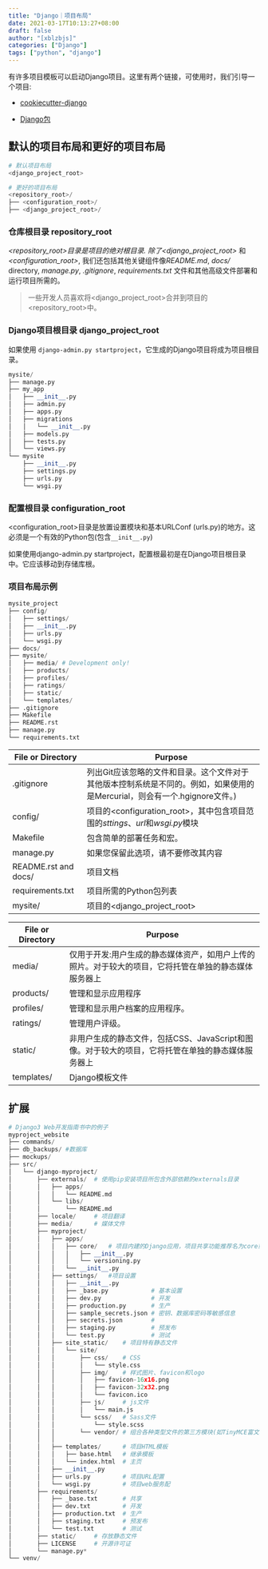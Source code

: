 ```yaml
---
title: "Django｜项目布局"
date: 2021-03-17T10:13:27+08:00
draft: false
author: "[xblzbjs]"
categories: ["Django"]
tags: ["python", "django"]
---
```




有许多项目模板可以启动Django项目。这里有两个链接，可使用时，我们引导一个项目:

- [cookiecutter-django](https://github.com/pydanny/cookiecutter-django)

- [Django包](https://djangopackages.org/)

## 默认的项目布局和更好的项目布局

```python
# 默认项目布局 
<django_project_root>

# 更好的项目布局
<repository_root>/
├── <configuration_root>/
├── <django_project_root>/
```


### 仓库根目录 repository_root

*<repository_root>*目录是项目的绝对根目录. 除了*<django_project_root>* 和 *<configuration_root>*, 我们还包括其他关键组件像*README.md*, *docs/* directory, *manage.py*, *.gitignore*, *requirements.txt* 文件和其他高级文件部署和运行项目所需的。



> 一些开发人员喜欢将<django_project_root>合并到项目的<repository_root>中。



### Django项目根目录 django_project_root

如果使用 `django-admin.py startproject`，它生成的Django项目将成为项目根目录。

```python
mysite/
├── manage.py
├── my_app
│   ├── __init__.py
│   ├── admin.py
│   ├── apps.py
│   ├── migrations
│   │   └── __init__.py
│   ├── models.py
│   ├── tests.py
│   └── views.py
└── mysite
    ├── __init__.py
    ├── settings.py
    ├── urls.py
    └── wsgi.py
```



### 配置根目录 configuration_root

<configuration_root>目录是放置设置模块和基本URLConf (urls.py)的地方。这必须是一个有效的Python包(包含`__init__.py`)

如果使用django-admin.py startproject，配置根最初是在Django项目根目录中。它应该移动到存储库根。



### 项目布局示例

```python
mysite_project
├── config/
│   ├── settings/
│   ├── __init__.py
│   ├── urls.py
│   └── wsgi.py
├── docs/
├── mysite/
│   ├── media/ # Development only!
│   ├── products/
│   ├── profiles/
│   ├── ratings/
│   ├── static/
│   └── templates/
├── .gitignore
├── Makefile
├── README.rst
├── manage.py
└── requirements.txt
```



| File or Directory    | Purpose                                                      |
| -------------------- | ------------------------------------------------------------ |
| .gitignore           | 列出Git应该忽略的文件和目录。这个文件对于其他版本控制系统是不同的。例如，如果使用的是Mercurial，则会有一个.hgignore文件。) |
| config/              | 项目的<configuration_root>，其中包含项目范围的*sttings*、*url*和*wsgi.py*模块 |
| Makefile             | 包含简单的部署任务和宏。                                     |
| manage.py            | 如果您保留此选项，请不要修改其内容                           |
| README.rst and docs/ | 项目文档                                                     |
| requirements.txt     | 项目所需的Python包列表                                       |
| mysite/              | 项目的<django_project_root>                                  |

| File or Directory | Purpose                                                      |
| ----------------- | ------------------------------------------------------------ |
| media/            | 仅用于开发:用户生成的静态媒体资产，如用户上传的照片。对于较大的项目，它将托管在单独的静态媒体服务器上 |
| products/         | 管理和显示应用程序                                           |
| profiles/         | 管理和显示用户档案的应用程序。                               |
| ratings/          | 管理用户评级。                                               |
| static/           | 非用户生成的静态文件，包括CSS、JavaScript和图像。对于较大的项目，它将托管在单独的静态媒体服务器上 |
| templates/        | Django模板文件                                               |



## 扩展

```python
# Django3 Web开发指南书中的例子
myproject_website
├── commands/
├── db_backups/	#数据库
├── mockups/
├── src/
│   └── django-myproject/
│       ├── externals/	# 使用pip安装项目所包含外部依赖的externals目录
│       │   ├── apps/			
│       │   │   └── README.md	
│       │   └── libs/
│       │       └── README.md
│       ├── locale/		# 项目翻译
│       ├── media/		# 媒体文件
│       ├── myproject/
│       │   ├── apps/
│       │   │   ├── core/	# 项目内建的Django应用，项目共享功能推荐名为core或utils的应用
│       │   │   │   ├── __init__.py
│       │   │   │   └── versioning.py
│       │   │   └── __init__.py
│       │   ├── settings/	#项目设置
│       │   │   ├── __init__.py
│       │   │   ├── _base.py			# 基本设置
│       │   │   ├── dev.py				# 开发
│       │   │   ├── production.py		# 生产
│       │   │   ├── sample_secrets.json	# 密钥、数据库密码等敏感信息
│       │   │   ├── secrets.json		#
│       │   │   ├── staging.py			# 预发布
│       │   │   └── test.py				# 测试
│       │   ├── site_static/	# 项目特有静态文件
│       │   │   └── site/
│       │   │       ├── css/	# CSS 
│       │   │       │   └── style.css
│       │   │       ├── img/	# 样式图片、favicon和logo
│       │   │       │   ├── favicon-16x16.png
│       │   │       │   ├── favicon-32x32.png
│       │   │       │   └── favicon.ico
│       │   │       ├── js/		# js文件
│       │   │       │   └── main.js
│       │   │       └── scss/	# Sass文件
│       │   │           └── style.scss
│       │   │       └── vendor/	# 组合各种类型文件的第三方模块(如TinyMCE富文本编辑器)
│       │   │           
│       │   ├── templates/		# 项目HTML模板
│       │   │   ├── base.html	# 继承模板
│       │   │   └── index.html	# 主页
│       │   ├── __init__.py
│       │   ├── urls.py			# 项目URL配置
│       │   └── wsgi.py			# 项目web服务配
│       ├── requirements/		
│       │   ├── _base.txt		# 共享
│       │   ├── dev.txt			# 开发	
│       │   ├── production.txt	# 生产
│       │   ├── staging.txt		# 预发布
│       │   └── test.txt		# 测试
│       ├── static/		# 存放静态文件
│       ├── LICENSE		# 开源许可证
│       └── manage.py*
└── venv/
```

